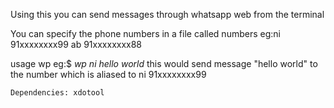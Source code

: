 Using this you can send messages through whatsapp web from the terminal

You can specify the phone numbers in a file called numbers
  eg:ni 91xxxxxxxx99
     ab 91xxxxxxxx88

usage wp <the name of the person> <the message>
  eg:$ *wp ni hello world*
    this would send message "hello world" to the number which is aliased to ni 91xxxxxxxx99    
    
    Dependencies: xdotool
